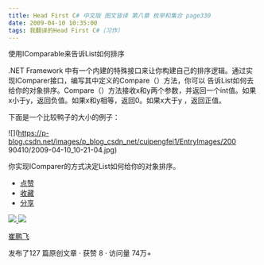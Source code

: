 ```yaml
---
title: Head First C# 中文版 图文皆译 第八章 枚举和集合 page330
date: 2009-04-10 10:35:00
tags: 我翻译的Head First C#（习作）
---
```

使用IComparable来告诉List如何排序

  

.NET Framework  中有一个内建的特殊接口来让你构建自己的排序逻辑。通过实现IComparer接口，编写其中定义的Compare（）方法，你可以
告诉List如何去给你的对象排序。Compare（）方法接收x和y两个参数，并返回一个int值。如果x小于y，返回负值。如果x和y相等，返回0。如果x大于y
，返回正值。

  

下面是一个比较鸭子的大小的例子：

  

![](https://p-blog.csdn.net/images/p_blog_csdn_net/cuipengfei1/EntryImages/200
90410/2009-04-10_10-21-04.jpg)

你实现IComparer的方式决定List如何给你的对象排序。

  * [ 点赞  ](javascript:;)
  * [ 收藏  ](javascript:;)
  * [ 分享 ](javascript:;)

[ ![](https://profile.csdnimg.cn/5/2/5/3_cuipengfei1)
![](https://g.csdnimg.cn/static/user-reg-year/1x/11.png)
](https://blog.csdn.net/cuipengfei1)

[ 崔鹏飞 ](https://blog.csdn.net/cuipengfei1)

发布了127 篇原创文章  ·  获赞 8  ·  访问量 74万+

